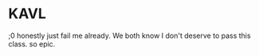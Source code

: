 # KAVL
;0
honestly just fail me already. We both know I don't deserve to pass this class. so epic. 
